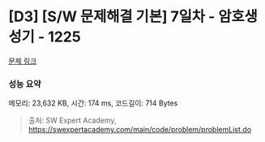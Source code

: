 # [D3] [S/W 문제해결 기본] 7일차 - 암호생성기 - 1225 

[문제 링크](https://swexpertacademy.com/main/code/problem/problemDetail.do?contestProbId=AV14uWl6AF0CFAYD) 

### 성능 요약

메모리: 23,632 KB, 시간: 174 ms, 코드길이: 714 Bytes



> 출처: SW Expert Academy, https://swexpertacademy.com/main/code/problem/problemList.do